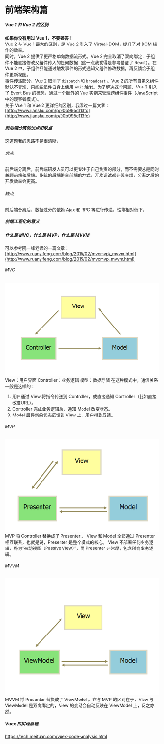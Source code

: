 # 前端架构篇

##### Vue 1 和 Vue 2 的区别

**如果你没有用过 Vue 1，不要强答！**  
Vue 2 与 Vue 1 最大的区别，是 Vue 2 引入了 Virtual-DOM，提升了对 DOM 操作的效率。  
同时，Vue 2 提供了更严格单向数据流形式。Vue 2 完全取消了双向绑定，子组件不能直接修改父组件传入的任何数据（这一点我觉得是参考借鉴了 React）。在 Vue 2 中，子组件只能通过触发事件的形式通知父组件修改数据，再反馈给子组件更新视图。  
事件传递部分，Vue 2 取消了 `dispatch` 和 `broadcast` 。Vue 2 的所有自定义组件默认不冒泡，只能在组件自身上使用 `emit` 触发。为了解决这个问题，Vue 2 引入了 Event Bus 的概念，通过一个额外的 Vue 实例来管理跨组件事件（JavaScript 中的观察者模式）。  
关于 Vue 1 和 Vue 2 更详细的区别，我写过一篇文章：[http://www.jianshu.com/p/90b995c113fc](http://www.jianshu.com/p/90b995c113fc)

##### 前后端分离的优点和缺点

这道题我的思路不是很清晰，

###### 优点

前后端分离后，前后端研发人员可以更专注于自己负责的部分，而不需要总是同时兼顾前端和后端。传统的后端整合前端的方式，开发调试都非常麻烦，分离之后的开发效率会更高。

###### 缺点

前后端分离后，数据过分的依赖 Ajax 和 RPC 等进行传递，性能相对低下。

##### 前端工程化的意义

##### 什么是 MVC，什么是 MVP，什么是 MVVM

可以参考阮一峰老师的一篇文章：[http://www.ruanyifeng.com/blog/2015/02/mvcmvp\_mvvm.html](http://www.ruanyifeng.com/blog/2015/02/mvcmvp_mvvm.html)

###### MVC

![](/assets/mvc.png)
View：用户界面
Controller：业务逻辑
模型：数据存储
在这种模式中，通信关系一般是这样的：
1. 用户通过 View 将指令传送到 Controller，或直接通知 Controller（比如直接改变URL）。
2. Controller 完成业务逻辑后，通知 Model 改变状态。
3. Model 层将新的状态反馈到 View 上，用户得到反馈。

###### MVP

![](/assets/mvp.png)
MVP 将 Controller 替换成了 Presenter 。
View 和 Model 全部通过 Presenter 相互联系，也就是说，Presenter 是整个模式的核心。
View 不部署任何业务逻辑，称为“被动视图（Passive View）”，而 Presenter 非常厚，包含所有业务逻辑。

###### MVVM

![](/assets/mvvm.png)
MVVM 将 Presenter 替换成了 ViewModel 。它与 MVP 的区别在于，View 与 ViewModel 是双向绑定的，View 的变动会自动反映在 ViewModel 上，反之亦然。

##### Vuex 的实现原理
https://tech.meituan.com/vuex-code-analysis.html

